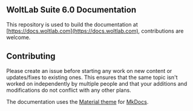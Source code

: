 ## WoltLab Suite 6.0 Documentation

This repository is used to build the documentation at [https://docs.woltlab.com](https://docs.woltlab.com), contributions are welcome.

## Contributing

Please create an issue before starting any work on new content or updates/fixes to existing ones. This ensures that the same topic isn't worked on independently by multiple people and that your additions and modifications do not conflict with any other plans.

The documentation uses the [Material theme](https://squidfunk.github.io/mkdocs-material/) for [MkDocs](https://www.mkdocs.org/).
